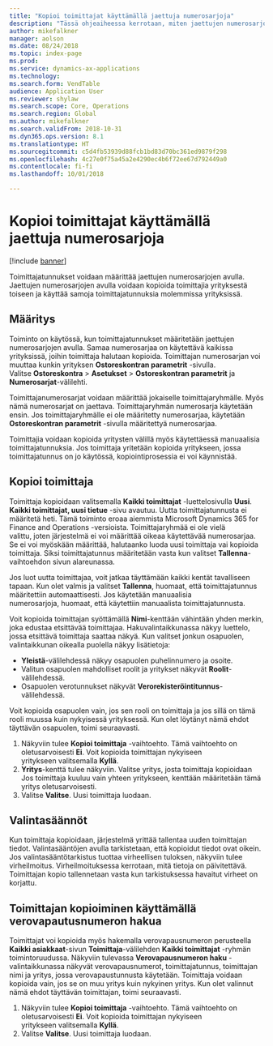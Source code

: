 ```yaml
---
title: "Kopioi toimittajat käyttämällä jaettuja numerosarjoja"
description: "Tässä ohjeaiheessa kerrotaan, miten jaettujen numerosarjojen avulla toimittaja kopioidaan toiseen yritykseen pitäen toimittajatunnus ennallaan."
author: mikefalkner
manager: aolson
ms.date: 08/24/2018
ms.topic: index-page
ms.prod: 
ms.service: dynamics-ax-applications
ms.technology: 
ms.search.form: VendTable
audience: Application User
ms.reviewer: shylaw
ms.search.scope: Core, Operations
ms.search.region: Global
ms.author: mikefalkner
ms.search.validFrom: 2018-10-31
ms.dyn365.ops.version: 8.1
ms.translationtype: HT
ms.sourcegitcommit: c5d4fb53939d88fcb1bd83d70bc361ed9879f298
ms.openlocfilehash: 4c27e0f75a45a2e4290ec4b6f72ee67d792449a0
ms.contentlocale: fi-fi
ms.lasthandoff: 10/01/2018

---
```


# <a name="copy-vendors-by-using-shared-number-sequences"></a>Kopioi toimittajat käyttämällä jaettuja numerosarjoja

[!include [banner](../includes/banner.md)]

Toimittajatunnukset voidaan määrittää jaettujen numerosarjojen avulla. Jaettujen numerosarjojen avulla voidaan kopioida toimittajia yrityksestä toiseen ja käyttää samoja toimittajatunnuksia molemmissa yrityksissä.

## <a name="setup"></a>Määritys

Toiminto on käytössä, kun toimittajatunnukset määritetään jaettujen numerosarjojen avulla. Samaa numerosarjaa on käytettävä kaikissa yrityksissä, joihin toimittaja halutaan kopioida. Toimittajan numerosarjan voi muuttaa kunkin yrityksen **Ostoreskontran parametrit** -sivulla. Valitse **Ostoreskontra** \> **Asetukset** \> **Ostoreskontran parametrit** ja **Numerosarjat**-välilehti.

Toimittajanumerosarjat voidaan määrittää jokaiselle toimittajaryhmälle. Myös nämä numerosarjat on jaettava. Toimittajaryhmän numerosarja käytetään ensin. Jos toimittajaryhmälle ei ole määritetty numerosarjaa, käytetään **Ostoreskontran parametrit** -sivulla määritettyä numerosarjaa.

Toimittajia voidaan kopioida yritysten välillä myös käytettäessä manuaalisia toimittajatunnuksia. Jos toimittaja yritetään kopioida yritykseen, jossa toimittajatunnus on jo käytössä, kopiointiprosessia ei voi käynnistää.

## <a name="copy-a-vendor"></a>Kopioi toimittaja

Toimittaja kopioidaan valitsemalla **Kaikki toimittajat** -luettelosivulla **Uusi**. **Kaikki toimittajat, uusi tietue** -sivu avautuu. Uutta toimittajatunnusta ei määritetä heti. Tämä toiminto eroaa aiemmista Microsoft Dynamics 365 for Finance and Operations -versioista. Toimittajaryhmää ei ole vielä valittu, joten järjestelmä ei voi määrittää oikeaa käytettävää numerosarjaa. Se ei voi myöskään määrittää, halutaanko luoda uusi toimittaja vai kopioida toimittaja. Siksi toimittajatunnus määritetään vasta kun valitset **Tallenna**-vaihtoehdon sivun alareunassa.

Jos luot uutta toimittajaa, voit jatkaa täyttämään kaikki kentät tavalliseen tapaan. Kun olet valmis ja valitset **Tallenna**, huomaat, että toimittajatunnus määritettiin automaattisesti. Jos käytetään manuaalisia numerosarjoja, huomaat, että käytettiin manuaalista toimittajatunnusta.

Voit kopioida toimittajan syöttämällä **Nimi**-kenttään vähintään yhden merkin, joka edustaa etsittävää toimittajaa. Hakuvalintaikkunassa näkyy luettelo, jossa etsittävä toimittaja saattaa näkyä. Kun valitset jonkun osapuolen, valintaikkunan oikealla puolella näkyy lisätietoja:

- **Yleistä**-välilehdessä näkyy osapuolen puhelinnumero ja osoite.
- Valitun osapuolen mahdolliset roolit ja yritykset näkyvät **Roolit**-välilehdessä.
- Osapuolen verotunnukset näkyvät **Verorekisteröintitunnus**-välilehdessä.

Voit kopioida osapuolen vain, jos sen rooli on toimittaja ja jos sillä on tämä rooli muussa kuin nykyisessä yrityksessä. Kun olet löytänyt nämä ehdot täyttävän osapuolen, toimi seuraavasti.

1. Näkyviin tulee **Kopioi toimittaja** -vaihtoehto. Tämä vaihtoehto on oletusarvoisesti **Ei**. Voit kopioida toimittajan nykyiseen yritykseen valitsemalla **Kyllä**. 
2.  **Yritys**-kenttä tulee näkyviin. Valitse yritys, josta toimittaja kopioidaan Jos toimittaja kuuluu vain yhteen yritykseen, kenttään määritetään tämä yritys oletusarvoisesti.
3. Valitse **Valitse**. Uusi toimittaja luodaan.

## <a name="validation"></a>Valintasäännöt

Kun toimittaja kopioidaan, järjestelmä yrittää tallentaa uuden toimittajan tiedot. Valintasääntöjen avulla tarkistetaan, että kopioidut tiedot ovat oikein. Jos valintasääntötarkistus tuottaa virheellisen tuloksen, näkyviin tulee virheilmoitus. Virheilmoituksessa kerrotaan, mitä tietoja on päivitettävä. Toimittajan kopio tallennetaan vasta kun tarkistuksessa havaitut virheet on korjattu.

## <a name="copy-a-vendor-by-using-the-tax-exempt-number-search-feature"></a>Toimittajan kopioiminen käyttämällä verovapautusnumeron hakua

Toimittajat voi kopioida myös hakemalla verovapausnumeron perusteella **Kaikki asiakkaat**-sivun **Toimittaja**-välilehden **Kaikki toimittajat** -ryhmän toimintoruudussa. Näkyviin tulevassa **Verovapausnumeron haku** -valintaikkunassa näkyvät verovapausnumerot, toimittajatunnus, toimittajan nimi ja yritys, jossa verovapaustunnusta käytetään. Toimittaja voidaan kopioida vain, jos se on muu yritys kuin nykyinen yritys. Kun olet valinnut nämä ehdot täyttävän toimittajan, toimi seuraavasti.

1. Näkyviin tulee **Kopioi toimittaja** -vaihtoehto. Tämä vaihtoehto on oletusarvoisesti **Ei**. Voit kopioida toimittajan nykyiseen yritykseen valitsemalla **Kyllä**.
2. Valitse **Valitse**. Uusi toimittaja luodaan.

